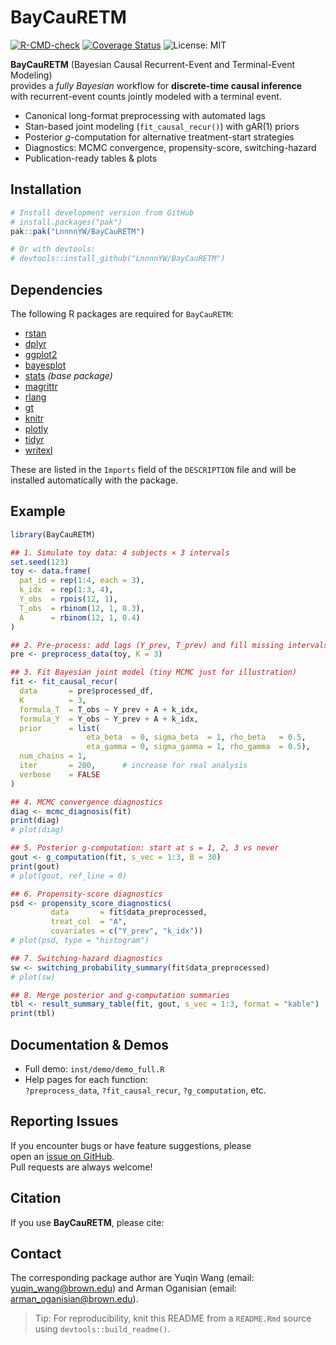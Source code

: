 BayCauRETM
================

<!-- badges: start -->

[![R-CMD-check](https://github.com/LnnnnYW/BayCauRETM/actions/workflows/coverage.yml/badge.svg)](https://github.com/LnnnnYW/BayCauRETM/actions/workflows/coverage.yml)
[![Coverage
Status](https://coveralls.io/repos/github/LnnnnYW/BayCauRETM/badge.svg?branch=main)](https://coveralls.io/github/LnnnnYW/BayCauRETM?branch=main)
![License: MIT](https://img.shields.io/badge/License-MIT-blue.svg)
<!-- badges: end -->

**BayCauRETM** (Bayesian Causal Recurrent-Event and Terminal-Event
Modeling)  
provides a *fully Bayesian* workflow for **discrete-time causal
inference**  
with recurrent-event counts jointly modeled with a terminal event.

- Canonical long-format preprocessing with automated lags  
- Stan-based joint modeling (`fit_causal_recur()`) with gAR(1) priors  
- Posterior *g*-computation for alternative treatment-start strategies  
- Diagnostics: MCMC convergence, propensity-score, switching-hazard  
- Publication-ready tables & plots

## Installation

``` r
# Install development version from GitHub
# install.packages("pak")
pak::pak("LnnnnYW/BayCauRETM")

# Or with devtools:
# devtools::install_github("LnnnnYW/BayCauRETM")
```

## Dependencies

The following R packages are required for `BayCauRETM`:

- [rstan](https://cran.r-project.org/package=rstan)
- [dplyr](https://cran.r-project.org/package=dplyr)
- [ggplot2](https://cran.r-project.org/package=ggplot2)
- [bayesplot](https://cran.r-project.org/package=bayesplot)
- [stats](https://stat.ethz.ch/R-manual/R-devel/library/stats/html/00Index.html)
  *(base package)*
- [magrittr](https://cran.r-project.org/package=magrittr)
- [rlang](https://cran.r-project.org/package=rlang)
- [gt](https://cran.r-project.org/package=gt)
- [knitr](https://cran.r-project.org/package=knitr)
- [plotly](https://cran.r-project.org/package=plotly)
- [tidyr](https://cran.r-project.org/package=tidyr)
- [writexl](https://cran.r-project.org/package=writexl)

These are listed in the `Imports` field of the `DESCRIPTION` file and
will be installed automatically with the package.

## Example

``` r
library(BayCauRETM)

## 1. Simulate toy data: 4 subjects × 3 intervals
set.seed(123)
toy <- data.frame(
  pat_id = rep(1:4, each = 3),
  k_idx  = rep(1:3, 4),
  Y_obs  = rpois(12, 1),
  T_obs  = rbinom(12, 1, 0.3),
  A      = rbinom(12, 1, 0.4)
)

## 2. Pre-process: add lags (Y_prev, T_prev) and fill missing intervals
pre <- preprocess_data(toy, K = 3)

## 3. Fit Bayesian joint model (tiny MCMC just for illustration)
fit <- fit_causal_recur(
  data       = pre$processed_df,
  K          = 3,
  formula_T  = T_obs ~ Y_prev + A + k_idx,
  formula_Y  = Y_obs ~ Y_prev + A + k_idx,
  prior      = list(
                 eta_beta  = 0, sigma_beta  = 1, rho_beta   = 0.5,
                 eta_gamma = 0, sigma_gamma = 1, rho_gamma  = 0.5),
  num_chains = 1,
  iter       = 200,      # increase for real analysis
  verbose    = FALSE
)

## 4. MCMC convergence diagnostics
diag <- mcmc_diagnosis(fit)
print(diag)
# plot(diag)

## 5. Posterior g-computation: start at s = 1, 2, 3 vs never
gout <- g_computation(fit, s_vec = 1:3, B = 30)
print(gout)
# plot(gout, ref_line = 0)

## 6. Propensity-score diagnostics
psd <- propensity_score_diagnostics(
         data       = fit$data_preprocessed,
         treat_col  = "A",
         covariates = c("Y_prev", "k_idx"))
# plot(psd, type = "histogram")

## 7. Switching-hazard diagnostics
sw <- switching_probability_summary(fit$data_preprocessed)
# plot(sw)

## 8. Merge posterior and g-computation summaries
tbl <- result_summary_table(fit, gout, s_vec = 1:3, format = "kable")
print(tbl)
```

## Documentation & Demos

- Full demo: `inst/demo/demo_full.R`
- Help pages for each function:  
  `?preprocess_data`, `?fit_causal_recur`, `?g_computation`, etc.

## Reporting Issues

If you encounter bugs or have feature suggestions, please  
open an [issue on
GitHub](https://github.com/LnnnnYW/BayCauRETM/issues).  
Pull requests are always welcome!

## Citation

If you use **BayCauRETM**, please cite:

## Contact

The corresponding package author are Yuqin Wang (email:
<yuqin_wang@brown.edu>) and Arman Oganisian (email:
<arman_oganisian@brown.edu>).

> Tip: For reproducibility, knit this README from a `README.Rmd`
> source  
> using `devtools::build_readme()`.
